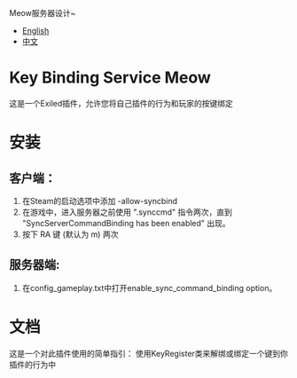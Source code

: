 Meow服务器设计~
- [English](https://github.com/MeowServer/KeyBindingServiceMeow/blob/main/README.md)
- [中文](https://github.com/MeowServer/KeyBindingServiceMeow/blob/main/README_Zh.md)
# Key Binding Service Meow
这是一个Exiled插件，允许您将自己插件的行为和玩家的按键绑定
# 安装
## 客户端：
1. 在Steam的启动选项中添加 -allow-syncbind
2. 在游戏中，进入服务器之前使用 ".synccmd" 指令两次，直到 "SyncServerCommandBinding has been enabled" 出现。
3. 按下 RA 键 (默认为 m) 两次
## 服务器端:
1. 在config_gameplay.txt中打开enable_sync_command_binding option。
# 文档
这是一个对此插件使用的简单指引：
使用KeyRegister类来解绑或绑定一个键到你插件的行为中
